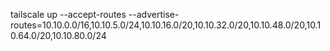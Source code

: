 tailscale up --accept-routes --advertise-routes=10.10.0.0/16,10.10.5.0/24,10.10.16.0/20,10.10.32.0/20,10.10.48.0/20,10.10.64.0/20,10.10.80.0/24